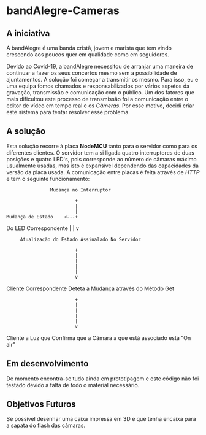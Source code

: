 # bandAlegre-Cameras

## A iniciativa

A bandAlegre é uma banda cristã, jovem e marista que tem vindo crescendo aos poucos quer em qualidade como em seguidores. 

Devido ao Covid-19, a bandAlegre necessitou de arranjar uma maneira de continuar a fazer os seus concertos mesmo sem a possibilidade de ajuntamentos. A solução foi começar a transmitir os mesmo.
Para isso, eu e uma equipa fomos chamados e responsabilizados por vários aspetos da gravação, transmissão e comunicação com o público.
Um dos fatores que mais dificultou este processo de transmissão foi a comunicação entre o editor de vídeo em tempo real e os *Câmeras*.
Por esse motivo, decidi criar este sistema para tentar resolver esse problema.

## A solução

Esta solução recorre à placa **NodeMCU** tanto para o servidor como para os diferentes clientes.
O servidor tem a si ligada quatro interruptores de duas posições e quatro LED's, pois corresponde ao número de câmaras máximo usualmente usadas, mas isto é expansível dependendo das capacidades da versão da placa usada.
A comunicação entre placas é feita através de *HTTP* e tem o seguinte funcionamento:

                    Mudança no Interruptor

                             +
                             |
                             |
    Mudança de Estado    <---+
  Do LED Correspondente      |
                             |
                             v

         Atualização do Estado Assinalado No Servidor

                             +
                             |
                             |
                             |
                             |
                             v

  Cliente Correspondente Deteta a Mudança através do Método Get

                             +
                             |
                             |
                             |
                             |
                             v

Cliente a Luz que Confirma que a Câmara a que está associado está
                          "On air"


## Em desenvolvimento

De momento encontra-se tudo ainda em prototipagem e este código não foi testado devido à falta de todo o material necessário.

## Objetivos Futuros

Se possível desenhar uma caixa impressa em 3D e que tenha encaixa para a sapata do flash das câmaras.